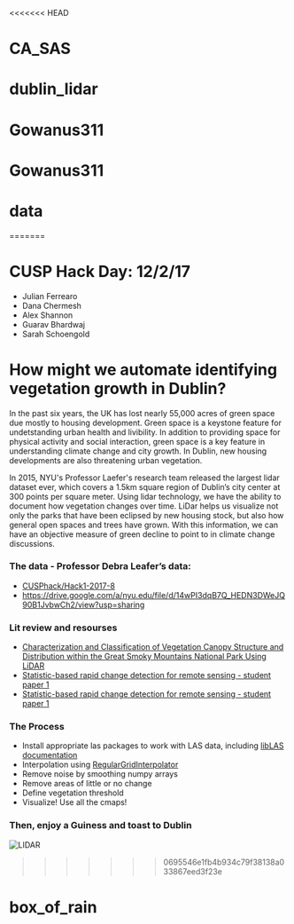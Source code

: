<<<<<<< HEAD
# CA_SAS
# dublin_lidar
# Gowanus311
# Gowanus311
# data
=======
# CUSP Hack Day: 12/2/17
* Julian Ferrearo
* Dana Chermesh 
* Alex Shannon
* Guarav Bhardwaj
* Sarah Schoengold

# How might we automate identifying vegetation growth in Dublin? 

In the past six years, the UK has lost nearly 55,000 acres of green space due mostly to housing development. Green space is a keystone feature for undetstanding urban health and livibility. In addition to providing space for physical activity and social interaction, green space is a key feature in understanding climate change and city growth. In Dublin, new housing developments are also threatening urban vegetation. 

In 2015, NYU's Professor Laefer's research team released the largest lidar dataset ever, which covers a 1.5km square region of Dublin’s city center at 300 points per square meter. Using lidar technology, we have the ability to document how vegetation changes over time. LiDar helps us visualize not only the parks that have been eclipsed by new housing stock, but also how general open spaces and trees have grown. With this information, we can have an objective measure of green decline to point to in climate change discussions.   


### The data - Professor Debra Leafer’s data:
* [CUSPhack/Hack1-2017-8](https://github.com/CUSPhack/Hack1-2017-8)
* https://drive.google.com/a/nyu.edu/file/d/14wPI3dqB7Q_HEDN3DWeJQ90B1JvbwCh2/view?usp=sharing 

### Lit review and resourses
* [Characterization and Classification of Vegetation Canopy Structure and Distribution within the Great Smoky Mountains National Park Using LiDAR](http://ieeexplore.ieee.org/document/7395844/)
* [Statistic-based rapid change detection for remote sensing - student paper 1](https://drive.google.com/a/nyu.edu/file/d/16ySD2MffZkYu-7BtpzeR49TXuiBuVZdE/view?usp=sharing) 
* [Statistic-based rapid change detection for remote sensing - student paper 1](https://drive.google.com/a/nyu.edu/file/d/1kpEeU0qmeMCUfWG83WwwY6zxDiAHWuXQ/view?usp=sharing)


### The Process
* Install appropriate las packages to work with LAS data, including [libLAS documentation](https://pypi.python.org/pypi/libLAS)
* Interpolation using [RegularGridInterpolator](https://docs.scipy.org/doc/scipy-0.16.1/reference/generated/scipy.interpolate.RegularGridInterpolator.html)
* Remove noise by smoothing numpy arrays
* Remove areas of little or no change
* Define vegetation threshold 
* Visualize! Use all the cmaps! 

### Then, enjoy a Guiness and toast to Dublin

![LIDAR](LIDAR.png)
>>>>>>> 0695546e1fb4b934c79f38138a033867eed3f23e
# box_of_rain

